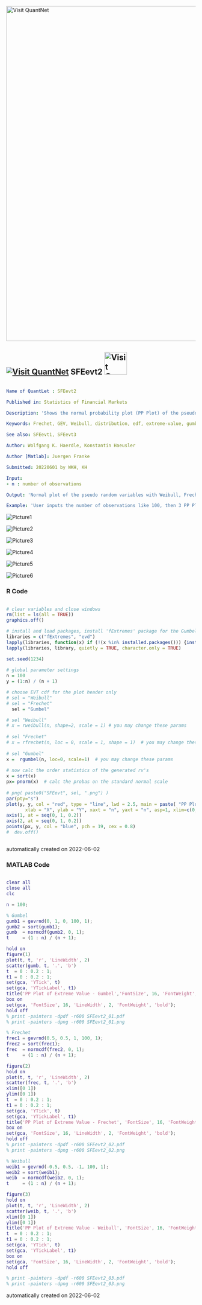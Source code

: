 [<img src="https://github.com/QuantLet/Styleguide-and-FAQ/blob/master/pictures/banner.png" width="888" alt="Visit QuantNet">](http://quantlet.de/)

## [<img src="https://github.com/QuantLet/Styleguide-and-FAQ/blob/master/pictures/qloqo.png" alt="Visit QuantNet">](http://quantlet.de/) **SFEevt2** [<img src="https://github.com/QuantLet/Styleguide-and-FAQ/blob/master/pictures/QN2.png" width="60" alt="Visit QuantNet 2.0">](http://quantlet.de/)

```yaml

Name of QuantLet : SFEevt2 

Published in: Statistics of Financial Markets

Description: 'Shows the normal probability plot (PP Plot) of the pseudo random variables with extreme value distributions: Weibull, Frechet and Gumbel.'

Keywords: Frechet, GEV, Weibull, distribution, edf, extreme-value, gumbel, normal, normal-distribution, plot, pp-plot, random, random-number-generation

See also: SFEevt1, SFEevt3

Author: Wolfgang K. Haerdle, Konstantin Haeusler

Author [Matlab]: Juergen Franke

Submitted: 20220601 by WKH, KH

Input: 
- n : number of observations

Output: 'Normal plot of the pseudo random variables with Weibull, Frechet and Gumbel distributions.'

Example: 'User inputs the number of observations like 100, then 3 PP Plots of the random distributions may be generated using a selector. The PP line shows the difference of the distributions.'

```

![Picture1](SFEevt2-1_m.png)

![Picture2](SFEevt2-2_m.png)

![Picture3](SFEevt2-3_m.png)

![Picture4](SFEevtFrechet.png)

![Picture5](SFEevtGumbel.png)

![Picture6](SFEevtWeibull.png)

### R Code
```r

# clear variables and close windows
rm(list = ls(all = TRUE))
graphics.off()

# install and load packages, install 'fExtremes' package for the Gumbel distribution
libraries = c("fExtremes", "evd")
lapply(libraries, function(x) if (!(x %in% installed.packages())) {install.packages(x)} )
lapply(libraries, library, quietly = TRUE, character.only = TRUE)

set.seed(1234)
  
# global parameter settings
n = 100
y = (1:n) / (n + 1)

# choose EVT cdf for the plot header only
# sel = "Weibull"
# sel = "Frechet"
  sel = "Gumbel"

# sel "Weibull"       
# x = rweibull(n, shape=2, scale = 1) # you may change these params
  
# sel "Frechet"
# x = rfrechet(n, loc = 0, scale = 1, shape = 1)  # you may change these params
  
# sel "Gumbel"
x =  rgumbel(n, loc=0, scale=1)  # you may change these params
  
# now calc the order statistics of the generated rv's
x = sort(x) 
px= pnorm(x)  # calc the probas on the standard normal scale
  
# png( paste0("SFEevt", sel, ".png") )
par(pty="s")
plot(y, y, col = "red", type = "line", lwd = 2.5, main = paste( "PP Plot of Extreme Value - ", sel),
       xlab = "X", ylab = "Y", xaxt = "n", yaxt = "n", asp=1, xlim=c(0,1), ylim=c(0,1))
axis(1, at = seq(0, 1, 0.2))
axis(2, at = seq(0, 1, 0.2))
points(px, y, col = "blue", pch = 19, cex = 0.8)
#  dev.off()



```

automatically created on 2022-06-02

### MATLAB Code
```matlab

clear all
close all
clc

n = 100;

% Gumbel
gumb1 = gevrnd(0, 1, 0, 100, 1);
gumb2 = sort(gumb1);
gumb  = normcdf(gumb2, 0, 1);
t     = (1 : n) / (n + 1);

hold on
figure(1)
plot(t, t, 'r', 'LineWidth', 2)
scatter(gumb, t, '.', 'b')
t  = 0 : 0.2 : 1;
t1 = 0 : 0.2 : 1;
set(gca, 'YTick', t)
set(gca, 'YTickLabel', t1)
title('PP Plot of Extreme Value - Gumbel','FontSize', 16, 'FontWeight', 'Bold')
box on
set(gca, 'FontSize', 16, 'LineWidth', 2, 'FontWeight', 'bold');
hold off
% print -painters -dpdf -r600 SFEevt2_01.pdf
% print -painters -dpng -r600 SFEevt2_01.png

% Frechet
frec1 = gevrnd(0.5, 0.5, 1, 100, 1);
frec2 = sort(frec1);
frec  = normcdf(frec2, 0, 1);
t     = (1 : n) / (n + 1);

figure(2)
hold on
plot(t, t, 'r', 'LineWidth', 2)
scatter(frec, t, '.', 'b')
xlim([0 1])
ylim([0 1])
t  = 0 : 0.2 : 1;
t1 = 0 : 0.2 : 1;
set(gca, 'YTick', t)
set(gca, 'YTickLabel', t1)
title('PP Plot of Extreme Value - Frechet', 'FontSize', 16, 'FontWeight', 'Bold')
box on
set(gca, 'FontSize', 16, 'LineWidth', 2, 'FontWeight', 'bold');
hold off
% print -painters -dpdf -r600 SFEevt2_02.pdf
% print -painters -dpng -r600 SFEevt2_02.png

% Weibull
weib1 = gevrnd(-0.5, 0.5, -1, 100, 1);
weib2 = sort(weib1);
weib  = normcdf(weib2, 0, 1);
t     = (1 : n) / (n + 1);

figure(3)
hold on
plot(t, t, 'r', 'LineWidth', 2)
scatter(weib, t, '.', 'b')
xlim([0 1])
ylim([0 1])
title('PP Plot of Extreme Value - Weibull', 'FontSize', 16, 'FontWeight', 'Bold')
t  = 0 : 0.2 : 1;
t1 = 0 : 0.2 : 1;
set(gca, 'YTick', t)
set(gca, 'YTickLabel', t1)
box on
set(gca, 'FontSize', 16, 'LineWidth', 2, 'FontWeight', 'bold');
hold off

% print -painters -dpdf -r600 SFEevt2_03.pdf
% print -painters -dpng -r600 SFEevt2_03.png

```

automatically created on 2022-06-02